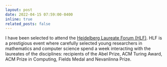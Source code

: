```yaml
---
layout: post
date: 2022-04-15 07:59:00-0400
inline: true
related_posts: false
---
```


I have been selected to attend the [Heidelberg Laureate Forum (HLF)](https://www.heidelberg-laureate-forum.org/). HLF is a prestigious event where carefully selected young researchers in mathematics and computer science spend a week interacting with the laureates of the disciplines: recipients of the Abel Prize, ACM Turing Award, ACM Prize in Computing, Fields Medal and Nevanlinna Prize.
